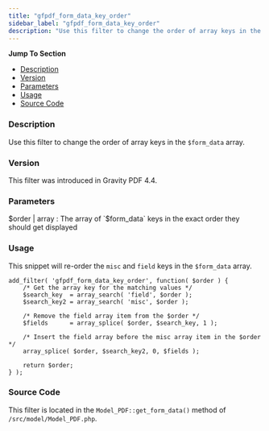 ```yaml
---
title: "gfpdf_form_data_key_order"
sidebar_label: "gfpdf_form_data_key_order"
description: "Use this filter to change the order of array keys in the $form_data array."
---
```


**Jump To Section**

* [Description](#description)
* [Version](#version)
* [Parameters](#parameters)
* [Usage](#usage)
* [Source Code](#source-code)

### Description 

Use this filter to change the order of array keys in the `$form_data` array. 

### Version 

This filter was introduced in Gravity PDF 4.4.

### Parameters 

$order | array
:    The array of `$form_data` keys in the exact order they should get displayed

### Usage 

This snippet will re-order the `misc` and `field` keys in the `$form_data` array.

```.language-php
add_filter( 'gfpdf_form_data_key_order', function( $order ) {
	/* Get the array key for the matching values */
	$search_key  = array_search( 'field', $order );
	$search_key2 = array_search( 'misc', $order );

	/* Remove the field array item from the $order */
	$fields      = array_splice( $order, $search_key, 1 );

	/* Insert the field array before the misc array item in the $order */
	array_splice( $order, $search_key2, 0, $fields );

	return $order;
} );
```

### Source Code 

This filter is located in the `Model_PDF::get_form_data()` method of `/src/model/Model_PDF.php`.